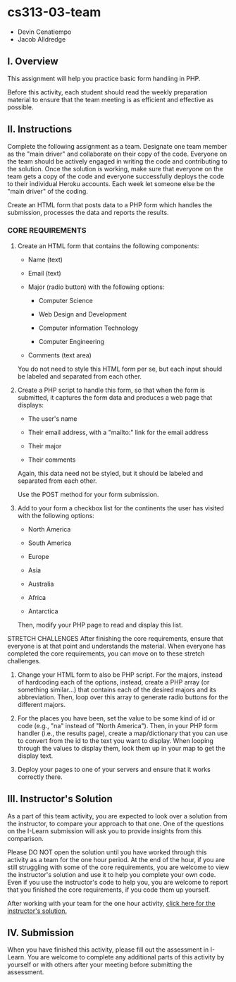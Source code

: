 # cs313-03-team
  - Devin Cenatiempo
  - Jacob Alldredge
  
## I. Overview
This assignment will help you practice basic form handling in PHP.

Before this activity, each student should read the weekly preparation material to ensure that the team meeting is as efficient and effective as possible.

## II. Instructions
Complete the following assignment as a team. Designate one team member as the "main driver" and collaborate on their copy of the code. Everyone on the team should be actively engaged in writing the code and contributing to the solution. Once the solution is working, make sure that everyone on the team gets a copy of the code and everyone successfully deploys the code to their individual Heroku accounts. Each week let someone else be the "main driver" of the coding.

Create an HTML form that posts data to a PHP form which handles the submission, processes the data and reports the results.

### CORE REQUIREMENTS
1. Create an HTML form that contains the following components:

    - Name (text)

    - Email (text)

    - Major (radio button) with the following options:

      - Computer Science

      - Web Design and Development

      - Computer information Technology

      - Computer Engineering

    - Comments (text area)

    You do not need to style this HTML form per se, but each input should be labeled and separated from each other.

2. Create a PHP script to handle this form, so that when the form is submitted, it captures the form data and produces a web page that displays:

   - The user's name

   - Their email address, with a "mailto:" link for the email address

   - Their major

   - Their comments

    Again, this data need not be styled, but it should be labeled and separated from each other.

    Use the POST method for your form submission.

3. Add to your form a checkbox list for the continents the user has visited with the following options:

   - North America

   - South America

   - Europe

   - Asia

   - Australia

   - Africa

   - Antarctica

    Then, modify your PHP page to read and display this list.

STRETCH CHALLENGES
After finishing the core requirements, ensure that everyone is at that point and understands the material. When everyone has completed the core requirements, you can move on to these stretch challenges.

  1. Change your HTML form to also be PHP script. For the majors, instead of hardcoding each of the options, instead, create a PHP array (or something similar...) that contains each of the desired majors and its abbreviation. Then, loop over this array to generate radio buttons for the different majors.

  2. For the places you have been, set the value to be some kind of id or code (e.g., "na" instead of "North America"). Then, in your PHP form handler (i.e., the results page), create a map/dictionary that you can use to convert from the id to the text you want to display. When looping through the values to display them, look them up in your map to get the display text.

  3. Deploy your pages to one of your servers and ensure that it works correctly there.

## III. Instructor's Solution
As a part of this team activity, you are expected to look over a solution from the instructor, to compare your approach to that one. One of the questions on the I-Learn submission will ask you to provide insights from this comparison.

Please DO NOT open the solution until you have worked through this activity as a team for the one hour period. At the end of the hour, if you are still struggling with some of the core requirements, you are welcome to view the instructor's solution and use it to help you complete your own code. Even if you use the instructor's code to help you, you are welcome to report that you finished the core requirements, if you code them up yourself.

After working with your team for the one hour activity, [click here for the instructor's solution.](https://github.com/byui-cs/cs313-course/tree/master/week03/ta-solution/) 

## IV. Submission
When you have finished this activity, please fill out the assessment in I-Learn. You are welcome to complete any additional parts of this activity by yourself or with others after your meeting before submitting the assessment.
